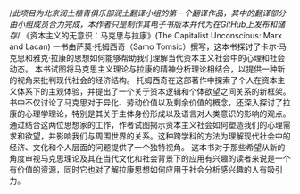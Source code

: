 /*此项目为北京润土植青俱乐部润土翻译小组的第一个翻译作品，其中的翻译部分由小组成员合力完成，本作者只是制作其电子书版本并代为在GitHub上发布和储存*/
《资本主义的无意识：马克思与拉康》(The Capitalist Unconscious: Marx and Lacan) 一书由萨莫·托姆西奇（Samo Tomsic）撰写，这本书探讨了卡尔·马克思和雅克·拉康的思想如何能够帮助我们理解当代资本主义社会中的心理和社会动态。
本书试图将马克思主义理论与拉康的精神分析理论相结合，以提供一种新的视角来批判现代社会的经济结构。
托姆西奇在这部著作中探索了个人在资本主义体系下的主观体验，并提出了一个关于资本逻辑和个体欲望之间关系的新框架。
书中不仅讨论了马克思对于异化、劳动价值以及剩余价值的概念，还深入探讨了拉康的心理学理论，特别是其关于主体身份形成以及语言对人类意识的影响的观点。
通过结合这两位思想家的工作，作者试图揭示资本主义社会如何塑造我们的心理需求和欲望，并影响我们与周围世界的关系。这种跨学科的方法为理解现代社会中的经济、文化和个人层面的问题提供了一个独特视角。
这本书对于那些希望从新的角度审视马克思理论及其在当代文化和社会背景下的应用有兴趣的读者来说是一个有价值的资源，同时它也对了解拉康思想如何应用于社会分析感兴趣的人有吸引力。
